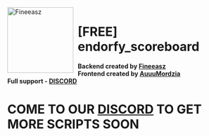 <img width="150" height="150" align="left" style="float: left; margin: 0 10px 0 0;" alt="Fineeasz" src="https://cdn.discordapp.com/attachments/1207985502741995580/1208127340354215957/160180988.png?ex=65e22743&is=65cfb243&hm=4162addf53106bd63ae4033929c84f0b08fbb255f8ee82f76e0da372e90aa6ca&">  

# [FREE] endorfy_scoreboard
**Backend created by <a href="https://github.com/fineeasz"> Fineeasz</a>**
<br>
**Frontend created by <a href="https://github.com/AuuuMordzia"> AuuuMordzia</a>**
<br>
**Full support - <a href="https://discord.gg/JjhTUenY">DISCORD</a>**
<h1>COME TO OUR <a href="https://discord.gg/JjhTUenY">DISCORD</a> TO GET MORE SCRIPTS SOON</h1>
